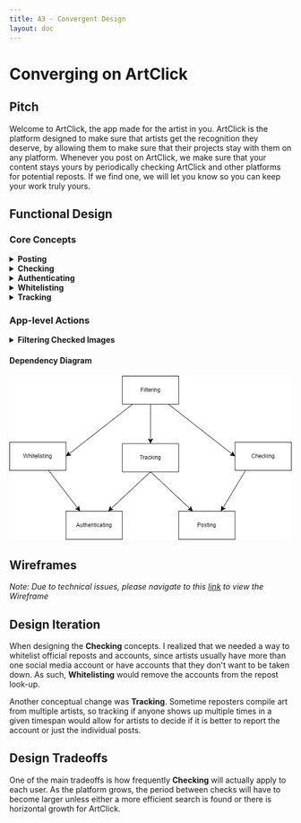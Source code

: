 ```yaml
---
title: A3 - Convergent Design
layout: doc
---
```

# Converging on ArtClick

## Pitch
<!-- Design idea: focus on guaranteeing originality and stopping reposters part of the app -->
Welcome to ArtClick, the app made for the artist in you. ArtClick is the platform designed to make sure that artists get the recognition they deserve, by allowing them to make sure that their projects stay with them on any platform. Whenever you post on ArtClick, we make sure that your content stays yours by periodically checking ArtClick and other platforms for potential reposts. If we find one, we will let you know so you can keep your work truly yours.

## Functional Design
### Core Concepts
<details name="concepts">
<summary><b>Posting</b></summary>
Adds items to ArtClick

- Operational Principle: after adding all the content, looking up the post will return the same content

States: 
- allPosts: set Post
- post: allPosts -> one Post
- images: set Image
- postImages: images -> set Images
- status: Post -> one LikedStatus

Actions:
- create: Create a post
- delete: Delete a post
- like: Like a post
- dislike: Dislike a post
</details>
<details name="concepts">
<summary><b>Checking</b></summary>
Verifies no content is duplicated on ArtClick or other platforms
    
- Operational Principle: after adding content, they can see if other copies of the content exists

States:
- images: set User -> set Images

Actions:
- check: Check for a copy of the item, then return the locations of the copies
</details>

<details name="concepts">
<summary><b>Authenticating</b></summary>
 Authenticates so users see the corresponding content

 - Operational Principle: after registering with a username and password, they can authenticate using said username and password

States: 
- users: set User
- username, password: users -> one JSON with username and password

Actions:
- register: Register username and password
- update: Change username or password
- delete: Remove user
</details>

<details name="concepts">
<summary><b>Whitelisting</b></summary>
 Allows repost from cetain accounts

 - Operational Principle: after getting a list of items and locations, removes the items that have an allowed location

States: 
- whitelist: set Users -> set Locations

Actions:
- remove: Remove an entry
</details>

<details name="concepts">
<summary><b>Tracking</b></summary>
 Tracks locations that repost, and mark the ones that appear multiple times in a given timespan

 - Operational Principle: after getting a list of locations, count how many times each appears.

States: 
- locations: set Location
- location: locations -> one Location
- locationCounter: Location -> Number

Actions:
- update: Add 1 to location counter
- remove: Set location counter to 0
</details>

### App-level Actions
<details name="app-level">
<summary><b>Filtering Checked Images</b></summary>

 Include **Checking**, **Whitelisting**, and **Tracking**

``` js
sync filter(image, user) {
    list = Checking.check(image);
    list = Whitelisting.remove(list);
    Tracking.add(list);
}
```
</details>

#### Dependency Diagram
![Dependencies](../img/a3/depDiagram.png)


## Wireframes
*Note: Due to technical issues, please navigate to this [link](https://www.figma.com/proto/lSUMUCs4AhaucDCO9WxLrF/ArtClick-Wireframe?node-id=12-255&node-type=canvas&t=tz2hWgvD6pNZdlB4-1&scaling=min-zoom&content-scaling=fixed&page-id=12%3A51&starting-point-node-id=12%3A255) to view the Wireframe* 

<!-- <iframe style="border: 1px solid rgba(0, 0, 0, 0.1);" width="100%" height="450" src="https://embed.figma.com/proto/lSUMUCs4AhaucDCO9WxLrF/ArtClick-Wireframe?node-id=12-255&node-type=canvas&scaling=min-zoom&content-scaling=fixed&page-id=12%3A51&starting-point-node-id=12%3A255&embed-host=share" allowfullscreen></iframe> -->

## Design Iteration
When designing the **Checking** concepts. I realized that we needed a way to whitelist official reposts and accounts, since artists usually have more than one social media account or have accounts that they don't want to be taken down. As such, **Whitelisting** would remove the accounts from the repost look-up.

Another conceptual change was **Tracking**. Sometime reposters compile art from multiple artists, so tracking if anyone shows up multiple times in a given timespan would allow for artists to decide if it is better to report the account or just the individual posts.

## Design Tradeoffs
One of the main tradeoffs is how frequently **Checking** will actually apply to each user. As the platform grows, the period between checks will have to become larger unless either a more efficient search is found or there is horizontal growth for ArtClick.
